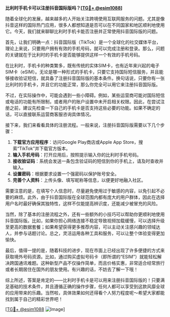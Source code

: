 **比利时手机卡可以注册抖音国际版吗？[[TG💪+ @esim1088](https://t.me/s/esim1088)]**

随着全球化的发展，越来越多的人开始关注跨境使用互联网服务的问题。尤其是像抖音这样的国际热门应用，很多人都想知道是否可以在不同国家和地区顺利地使用它。今天，我们就来聊聊比利时手机卡能否注册并正常使用抖音国际版的问题。

首先，让我们明确一点：抖音国际版（TikTok）是一个全球化的社交媒体平台，理论上来说，只要用户拥有有效的手机号码，就可以完成注册和登录。那么，问题的关键就在于比利时的手机卡是否能够提供这样一个有效的手机号码。

在比利时，手机卡的种类繁多，既有传统的实体SIM卡，也有近年来兴起的电子SIM卡（eSIM）。无论是哪一种形式的手机卡，只要它支持国际短信服务，并且能够接收验证短信，就具备了注册抖音国际版的基本条件。换句话说，只要你有一张比利时的手机卡，并且它的功能正常，那么你完全可以用它来注册抖音国际版。

不过，在实际操作中，可能会遇到一些小障碍。例如，某些运营商可能对国际短信或电话的功能有所限制，或者用户的账户设置中未开启相关权限。因此，在尝试注册之前，建议先检查一下自己的手机卡是否支持这些必要的功能。如果不确定的话，可以直接联系运营商客服咨询具体情况。

接下来，我们来看看具体的注册流程。一般来说，注册抖音国际版需要以下几个步骤：

1. **下载官方应用程序**：访问Google Play商店或Apple App Store，搜索“TikTok”并下载官方版本。
2. **输入手机号码**：打开应用后，按照提示输入你的比利时手机号码。
3. **接收验证码**：系统会发送一条包含验证码的短信到你的手机上，请及时查收并输入。
4. **设置密码**：根据要求设置一个强密码以保护账号安全。
5. **完善个人资料**：上传头像、填写昵称等信息，以便更好地融入社区。

需要注意的是，在填写个人信息时，尽量避免使用过于敏感的内容，以免引起不必要的麻烦。此外，由于抖音国际版在全球范围内都有庞大的用户群体，因此在选择用户名时最好确保其独特性，这样不仅能提高辨识度，还能减少被冒充的风险。

当然，除了基本的注册流程之外，还有一些额外的小技巧可以帮助你更顺利地使用抖音国际版。比如，如果你担心网络连接不稳定导致视频加载缓慢，可以选择升级至更高的数据套餐；如果希望获得更多推荐内容，可以主动关注感兴趣的领域达人，并参与话题讨论。总之，灵活运用各种工具和服务，可以让整个体验变得更加愉快。

最后，值得一提的是，随着科技的进步，现在市面上已经出现了许多便捷的方式来获取境外号码资源。比如，通过购买虚拟号码卡（即所谓的“ESIM”）就能轻松解决跨国通讯难题。这种新型产品不仅操作简单，而且价格实惠，非常适合经常旅行或者长期居住在国外的朋友使用。有兴趣的话，不妨去了解一下哦！

综上所述，答案是肯定的——比利时手机卡是可以用来注册抖音国际版的！只要满足基础的技术条件，并且遵循正确的操作步骤，任何人都可以享受到这款风靡全球的应用带来的乐趣。当然啦，具体效果如何还得看个人努力程度呢～希望大家都能找到属于自己的精彩世界吧！

[[TG💪+ @esim1088](https://t.me/s/esim1088) ![Image](https://i.postimg.cc/4NQfJmqS/Snipaste-2025-05-13-00-14-12.png)]